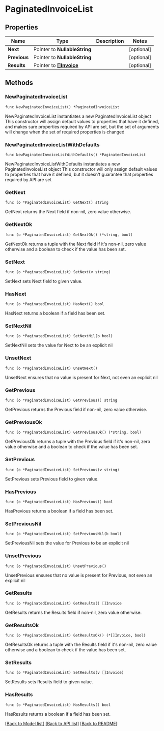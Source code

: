 # PaginatedInvoiceList

## Properties

Name | Type | Description | Notes
------------ | ------------- | ------------- | -------------
**Next** | Pointer to **NullableString** |  | [optional] 
**Previous** | Pointer to **NullableString** |  | [optional] 
**Results** | Pointer to [**[]Invoice**](Invoice.md) |  | [optional] 

## Methods

### NewPaginatedInvoiceList

`func NewPaginatedInvoiceList() *PaginatedInvoiceList`

NewPaginatedInvoiceList instantiates a new PaginatedInvoiceList object
This constructor will assign default values to properties that have it defined,
and makes sure properties required by API are set, but the set of arguments
will change when the set of required properties is changed

### NewPaginatedInvoiceListWithDefaults

`func NewPaginatedInvoiceListWithDefaults() *PaginatedInvoiceList`

NewPaginatedInvoiceListWithDefaults instantiates a new PaginatedInvoiceList object
This constructor will only assign default values to properties that have it defined,
but it doesn't guarantee that properties required by API are set

### GetNext

`func (o *PaginatedInvoiceList) GetNext() string`

GetNext returns the Next field if non-nil, zero value otherwise.

### GetNextOk

`func (o *PaginatedInvoiceList) GetNextOk() (*string, bool)`

GetNextOk returns a tuple with the Next field if it's non-nil, zero value otherwise
and a boolean to check if the value has been set.

### SetNext

`func (o *PaginatedInvoiceList) SetNext(v string)`

SetNext sets Next field to given value.

### HasNext

`func (o *PaginatedInvoiceList) HasNext() bool`

HasNext returns a boolean if a field has been set.

### SetNextNil

`func (o *PaginatedInvoiceList) SetNextNil(b bool)`

 SetNextNil sets the value for Next to be an explicit nil

### UnsetNext
`func (o *PaginatedInvoiceList) UnsetNext()`

UnsetNext ensures that no value is present for Next, not even an explicit nil
### GetPrevious

`func (o *PaginatedInvoiceList) GetPrevious() string`

GetPrevious returns the Previous field if non-nil, zero value otherwise.

### GetPreviousOk

`func (o *PaginatedInvoiceList) GetPreviousOk() (*string, bool)`

GetPreviousOk returns a tuple with the Previous field if it's non-nil, zero value otherwise
and a boolean to check if the value has been set.

### SetPrevious

`func (o *PaginatedInvoiceList) SetPrevious(v string)`

SetPrevious sets Previous field to given value.

### HasPrevious

`func (o *PaginatedInvoiceList) HasPrevious() bool`

HasPrevious returns a boolean if a field has been set.

### SetPreviousNil

`func (o *PaginatedInvoiceList) SetPreviousNil(b bool)`

 SetPreviousNil sets the value for Previous to be an explicit nil

### UnsetPrevious
`func (o *PaginatedInvoiceList) UnsetPrevious()`

UnsetPrevious ensures that no value is present for Previous, not even an explicit nil
### GetResults

`func (o *PaginatedInvoiceList) GetResults() []Invoice`

GetResults returns the Results field if non-nil, zero value otherwise.

### GetResultsOk

`func (o *PaginatedInvoiceList) GetResultsOk() (*[]Invoice, bool)`

GetResultsOk returns a tuple with the Results field if it's non-nil, zero value otherwise
and a boolean to check if the value has been set.

### SetResults

`func (o *PaginatedInvoiceList) SetResults(v []Invoice)`

SetResults sets Results field to given value.

### HasResults

`func (o *PaginatedInvoiceList) HasResults() bool`

HasResults returns a boolean if a field has been set.


[[Back to Model list]](../README.md#documentation-for-models) [[Back to API list]](../README.md#documentation-for-api-endpoints) [[Back to README]](../README.md)


